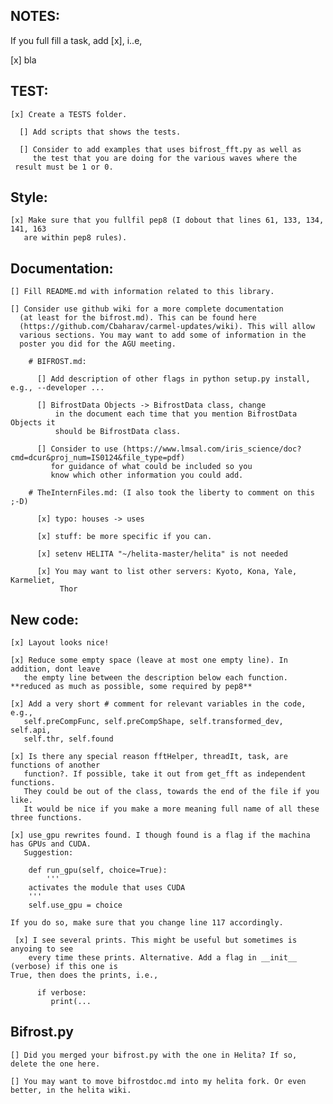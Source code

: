 ## NOTES: 

  If you full fill a task, add [x], i..e,
  
  [x] bla

## TEST:

    [x] Create a TESTS folder.

      [] Add scripts that shows the tests.
      
      [] Consider to add examples that uses bifrost_fft.py as well as 
      	 the test that you are doing for the various waves where the 
	 result must be 1 or 0. 

## Style:

    [x] Make sure that you fullfil pep8 (I dobout that lines 61, 133, 134, 141, 163
       are within pep8 rules). 
    

## Documentation:

    [] Fill README.md with information related to this library.

    [] Consider use github wiki for a more complete documentation
      (at least for the bifrost.md). This can be found here
      (https://github.com/Cbaharav/carmel-updates/wiki). This will allow
      various sections. You may want to add some of information in the
      poster you did for the AGU meeting. 

        # BIFROST.md:

          [] Add description of other flags in python setup.py install, e.g., --developer ...

          [] BifrostData Objects -> BifrostData class, change
              in the document each time that you mention BifrostData Objects it
              should be BifrostData class.

          [] Consider to use (https://www.lmsal.com/iris_science/doc?cmd=dcur&proj_num=IS0124&file_type=pdf)
             for guidance of what could be included so you
             know which other information you could add.

        # TheInternFiles.md: (I also took the liberty to comment on this ;-D)

          [x] typo: houses -> uses

          [x] stuff: be more specific if you can.

          [x] setenv HELITA "~/helita-master/helita" is not needed

          [x] You may want to list other servers: Kyoto, Kona, Yale, Karmeliet,
               Thor 

## New code:

    [x] Layout looks nice!

    [x] Reduce some empty space (leave at most one empty line). In addition, dont leave
       the empty line between the description below each function. **reduced as much as possible, some required by pep8**

    [x] Add a very short # comment for relevant variables in the code, e.g.,
       self.preCompFunc, self.preCompShape, self.transformed_dev, self.api,
       self.thr, self.found

    [x] Is there any special reason fftHelper, threadIt, task, are functions of another
       function?. If possible, take it out from get_fft as independent functions.
       They could be out of the class, towards the end of the file if you like.
       It would be nice if you make a more meaning full name of all these three functions.

    [x] use_gpu rewrites found. I though found is a flag if the machina has GPUs and CUDA. 
       Suggestion: 

	    def run_gpu(self, choice=True):
	    	'''
		activates the module that uses CUDA
		'''
		self.use_gpu = choice

	If you do so, make sure that you change line 117 accordingly. 

     [x] I see several prints. This might be useful but sometimes is anyoing to see
     	every time these prints. Alternative. Add a flag in __init__ (verbose) if this one is 
	True, then does the prints, i.e., 

	      if verbose: 
	      	 print(... 
	      

## Bifrost.py

    [] Did you merged your bifrost.py with the one in Helita? If so, delete the one here. 

    [] You may want to move bifrostdoc.md into my helita fork. Or even better, in the helita wiki. 
